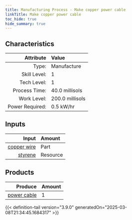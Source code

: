 ```yaml
---
title: Manufacturing Process - Make copper power cable
linkTitle: Make copper power cable
toc_hide: true
hide_summary: true
---
```

<!-- This is generated by the MarsSim HelpGenertor, do not edit. -->


## Characteristics

| Attribute      | Value |
|--------:|:------|
|Type:|Manufacture|
|Skill Level:|1|
|Tech Level:|1|
|Process Time:|40.0 millisols|
|Work Level:|200.0 millisols|
|Power Required:|0.5 kW/hr|

## Inputs

| Input      | Amount |
|--------:|:------|
|[copper wire](/docs/definitions/part/copper-wire)|Part|20|
|[styrene](/docs/definitions/resource/styrene)|Resource|1.0 kg|

## Products


| Produce      | Amount |
|--------:|:------|
|[power cable](/docs/definitions/part/power-cable)|1|



{{< definition-tail version="3.9.0" generatedOn="2025-03-08T21:34:45.1684317" >}}



